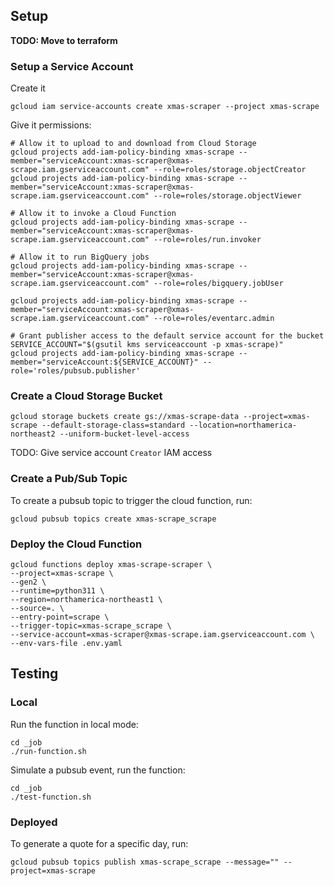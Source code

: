 ## Setup

**TODO: Move to terraform**

### Setup a Service Account
Create it
```
gcloud iam service-accounts create xmas-scraper --project xmas-scrape
```

Give it permissions:
```
# Allow it to upload to and download from Cloud Storage
gcloud projects add-iam-policy-binding xmas-scrape --member="serviceAccount:xmas-scraper@xmas-scrape.iam.gserviceaccount.com" --role=roles/storage.objectCreator
gcloud projects add-iam-policy-binding xmas-scrape --member="serviceAccount:xmas-scraper@xmas-scrape.iam.gserviceaccount.com" --role=roles/storage.objectViewer

# Allow it to invoke a Cloud Function
gcloud projects add-iam-policy-binding xmas-scrape --member="serviceAccount:xmas-scraper@xmas-scrape.iam.gserviceaccount.com" --role=roles/run.invoker

# Allow it to run BigQuery jobs
gcloud projects add-iam-policy-binding xmas-scrape --member="serviceAccount:xmas-scraper@xmas-scrape.iam.gserviceaccount.com" --role=roles/bigquery.jobUser

gcloud projects add-iam-policy-binding xmas-scrape --member="serviceAccount:xmas-scraper@xmas-scrape.iam.gserviceaccount.com" --role=roles/eventarc.admin

# Grant publisher access to the default service account for the bucket
SERVICE_ACCOUNT="$(gsutil kms serviceaccount -p xmas-scrape)"
gcloud projects add-iam-policy-binding xmas-scrape --member="serviceAccount:${SERVICE_ACCOUNT}" --role='roles/pubsub.publisher'
```




### Create a Cloud Storage Bucket
```
gcloud storage buckets create gs://xmas-scrape-data --project=xmas-scrape --default-storage-class=standard --location=northamerica-northeast2 --uniform-bucket-level-access
```

TODO: Give service account `Creator` IAM access

### Create a Pub/Sub Topic
To create a pubsub topic to trigger the cloud function, run:
```
gcloud pubsub topics create xmas-scrape_scrape
```

### Deploy the Cloud Function
```
gcloud functions deploy xmas-scrape-scraper \
--project=xmas-scrape \
--gen2 \
--runtime=python311 \
--region=northamerica-northeast1 \
--source=. \
--entry-point=scrape \
--trigger-topic=xmas-scrape_scrape \
--service-account=xmas-scraper@xmas-scrape.iam.gserviceaccount.com \
--env-vars-file .env.yaml
```

## Testing
### Local
Run the function in local mode:
```
cd _job
./run-function.sh
```

Simulate a pubsub event, run the function:
```
cd _job
./test-function.sh
```

### Deployed
To generate a quote for a specific day, run:
```
gcloud pubsub topics publish xmas-scrape_scrape --message="" --project=xmas-scrape
```

